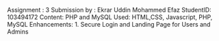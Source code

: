 Assignment : 3
Submission by : Ekrar Uddin Mohammed Efaz
StudentID: 103494172
Content: PHP and MySQL
Used: HTML,CSS, Javascript, PHP, MySQL
Enhancements: 1. Secure Login and Landing Page for Users and Admins